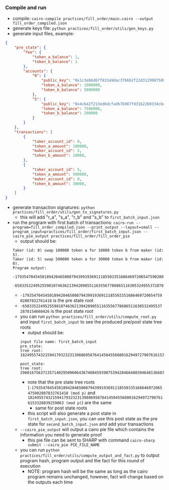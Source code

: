 ### Compile and run
- compile: `cairo-compile practices/fill_order/main.cairo --output fill_order_compiled.json`
- generate keys file: `python practices/fill_order/utils/gen_keys.py`
- generate input files, example:
```json
{
    "pre_state": {
        "fee": {
            "token_a_balance": 1,
            "token_b_balance": 1
        },
        "accounts": {
            "0": {
                "public_key": "0x1c3eb6d67f833a9dac3766b2f22d31299875884f3fc84ebc70c322e8fb18112",
                "token_a_balance": 1000000,
                "token_b_balance": 5000000
            },
            "5": {
                "public_key": "0x4cb42f213ed6dcfadb7b987fd31b2260334cbe404315708d17a2404fbadb11e",
                "token_a_balance": 7500000,
                "token_b_balance": 200000
            }
        }
    },
    "transactions": [
        {
            "taker_account_id": 0,
            "token_a_amount": 100000,
            "maker_account_id": 5,
            "token_b_amount": 10000,
        },
        {
            "taker_account_id": 5,
            "token_a_amount": 500000,
            "maker_account_id": 0,
            "token_b_amount": 30000,
        }
    ]
}
``` 
- generate transaction signatures: `python practices/fill_order/utils/gen_tx_signatures.py`
    - this will add "r_a", "s_a", "r_b" and "s_b" to `first_batch_input.json`
- run the program with first batch of transactions: `cairo-run --program=fill_order_compiled.json --print_output --layout=small --program_input=practices/fill_order/first_batch_input.json --cairo_pie_output practices/fill_order/fill_order_pie`
    - output should be:
    ```
    Taker (id: 0) swap 100000 token a for 10000 token b from maker (id: 5).
    Taker (id: 5) swap 500000 token a for 30000 token b from maker (id: 0).
    Program output:
        -1793547045450189420465008794399193691118550335168646972065475902807832761418
        -658335224952559810746362139420985511635567786865116305324955372878154660426
    ```
    - `-1793547045450189420465008794399193691118550335168646972065475902807832761418` is the pre state root
    - `-658335224952559810746362139420985511635567786865116305324955372878154660426` is the post state root
    - you can run `python practices/fill_order/utils/compute_root.py` and input `first_batch_input` to see the produced pre/post state tree roots
        - output should be:
        ```
        input file name: first_batch_input
        pre_state:
        tree root: 1824955743215941793232313988695876414504556880162949727907616153328039259063

        post_state:
        tree root: 2960167563713571402950960643674084593987539428466480394648136683257717360055
        ```
        - note that the pre state tree roots (`-1793547045450189420465008794399193691118550335168646972065475902807832761418 (mod p)` and `1824955743215941793232313988695876414504556880162949727907616153328039259063 (mod p)`) are the same
            - same for post state roots
        - this script will also generate a post state in `first_batch_input.json`, you can use this post state as the pre state for `second_batch_input.json` and add your transactions
    - `--cairo_pie_output` will output a cairo pie file which contains the information you need to generate proof
        - this pie file can be sent to SHARP with command `cairo-sharp submit --cairo_pie PIE_FILE_NAME`
    - you can run `python practices/fill_order/utils/compute_output_and_fact.py` to output program hash, program output and the fact for this round of execution
        - NOTE: program hash will be the same as long as the cairo program remains unchanged, however, fact will change based on the outputs each time
